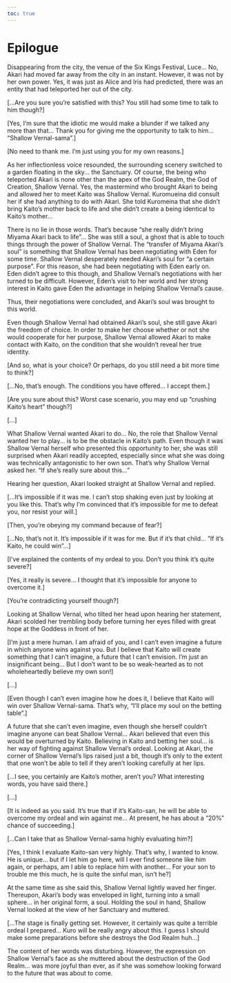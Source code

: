 ```yaml
---
toc: true
---
```


# Epilogue

Disappearing from the city, the venue of the Six Kings Festival, Luce... No,
Akari had moved far away from the city in an instant. However, it was not by her
own power. Yes, it was just as Alice and Iris had predicted, there was an entity
that had teleported her out of the city.

[...Are you sure you’re satisfied with this? You still had some time to talk to
him though?]

[Yes, I’m sure that the idiotic me would make a blunder if we talked any more
than that... Thank you for giving me the opportunity to talk to him... “Shallow
Vernal-sama”.]

[No need to thank me. I’m just using you for my own reasons.]

As her inflectionless voice resounded, the surrounding scenery switched to a
garden floating in the sky... the Sanctuary. Of course, the being who teleported
Akari is none other than the apex of the God Realm, the God of Creation, Shallow
Vernal. Yes, the mastermind who brought Akari to being and allowed her to meet
Kaito was Shallow Vernal. Kuromueina did consult her if she had anything to do
with Akari. She told Kuromeina that she didn’t bring Kaito’s mother back to life
and she didn’t create a being identical to Kaito’s mother...

There is no lie in those words. That’s because “she really didn’t bring Miyama
Akari back to life”... She was still a soul, a ghost that is able to touch
things through the power of Shallow Vernal. The “transfer of Miyama Akari’s
soul” is something that Shallow Vernal has been negotiating with Eden for some
time. Shallow Vernal desperately needed Akari’s soul for “a certain purpose”.
For this reason, she had been negotiating with Eden early on. Eden didn’t agree
to this though, and Shallow Vernal’s negotiations with her turned to be
difficult. However, Eden’s visit to her world and her strong interest in Kaito
gave Eden the advantage in helping Shallow Vernal’s cause.

Thus, their negotiations were concluded, and Akari’s soul was brought to this
world.

Even though Shallow Vernal had obtained Akari’s soul, she still gave Akari the
freedom of choice. In order to make her choose whether or not she would
cooperate for her purpose, Shallow Vernal allowed Akari to make contact with
Kaito, on the condition that she wouldn’t reveal her true identity.

[And so, what is your choice? Or perhaps, do you still need a bit more time to
think?]

[...No, that’s enough. The conditions you have offered... I accept them.]

[Are you sure about this? Worst case scenario, you may end up “crushing Kaito’s
heart” though?]

[...]

What Shallow Vernal wanted Akari to do... No, the role that Shallow Vernal
wanted her to play... is to be the obstacle in Kaito’s path. Even though it was
Shallow Vernal herself who presented this opportunity to her, she was still
surprised when Akari readily accepted, especially since what she was doing was
technically antagonistic to her own son. That’s why Shallow Vernal asked her.
“If she’s really sure about this...”

Hearing her question, Akari looked straight at Shallow Vernal and replied.

[...It’s impossible if it was me. I can’t stop shaking even just by looking at
you like this. That’s why I’m convinced that it’s impossible for me to defeat
you, nor resist your will.]

[Then, you’re obeying my command because of fear?]

[...No, that’s not it. It’s impossible if it was for me. But if it’s that
child... “If it’s Kaito, he could win”...]

[I’ve explained the contents of my ordeal to you. Don’t you think it’s quite
severe?]

[Yes, it really is severe... I thought that it’s impossible for anyone to
overcome it.]

[You’re contradicting yourself though?]

Looking at Shallow Vernal, who tilted her head upon hearing her statement, Akari
scolded her trembling body before turning her eyes filled with great hope at the
Goddess in front of her.

[I’m just a mere human. I am afraid of you, and I can’t even imagine a future in
which anyone wins against you. But I believe that Kaito will create something
that I can’t imagine, a future that I can’t envision. I’m just an insignificant
being... But I don’t want to be so weak-hearted as to not wholeheartedly believe
my own son!]

[...]

[Even though I can’t even imagine how he does it, I believe that Kaito will win
over Shallow Vernal-sama. That’s why, “I’ll place my soul on the betting
table”.]

A future that she can’t even imagine, even though she herself couldn’t imagine
anyone can beat Shallow Vernal... Akari believed that even this would be
overturned by Kaito. Believing in Kaito and betting her soul... is her way of
fighting against Shallow Vernal’s ordeal. Looking at Akari, the corner of
Shallow Vernal’s lips raised just a bit, though it’s only to the extent that one
won’t be able to tell if they aren’t looking carefully at her lips.

[...I see, you certainly are Kaito’s mother, aren’t you? What interesting words,
you have said there.]

[...]

[It is indeed as you said. It’s true that if it’s Kaito-san, he will be able to
overcome my ordeal and win against me... At present, he has about a “20%” chance
of succeeding.]

[...Can I take that as Shallow Vernal-sama highly evaluating him?]

[Yes, I think I evaluate Kaito-san very highly. That’s why, I wanted to know. He
is unique... but if I let him go here, will I ever find someone like him again,
or perhaps, am I able to replace him with another... For your son to trouble me
this much, he is quite the sinful man, isn’t he?]

At the same time as she said this, Shallow Vernal lightly waved her finger.
Thereupon, Akari’s body was enveloped in light, turning into a small sphere...
in her original form, a soul. Holding the soul in hand, Shallow Vernal looked at
the view of her Sanctuary and muttered.

[...The stage is finally getting set. However, it certainly was quite a terrible
ordeal I prepared... Kuro will be really angry about this. I guess I should make
some preparations before she destroys the God Realm huh...]

The content of her words was disturbing. However, the expression on Shallow
Vernal’s face as she muttered about the destruction of the God Realm... was more
joyful than ever, as if she was somehow looking forward to the future that was
about to come.
